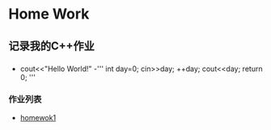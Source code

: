 # **Home Work**
## **记录我的C++作业**
###  
- cout<<"Hello World!"
-'''
int day=0;
cin>>day;
++day;
cout<<day;
return 0;
'''
### **作业列表**
* [homewok1](https://github.com/littleFlyDog/home-work/blob/main/homework1.cpp)

